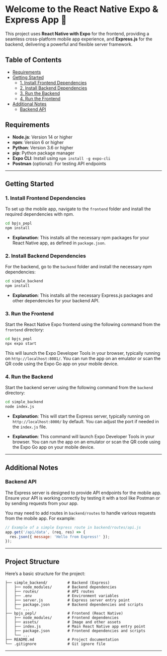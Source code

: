 # Welcome to the React Native Expo & Express App 🚀

This project uses **React Native with Expo** for the frontend, providing a seamless cross-platform mobile app experience, and **Express.js** for the backend, delivering a powerful and flexible server framework.

## Table of Contents
- [Requirements](#requirements)
- [Getting Started](#getting-started)
  - [1. Install Frontend Dependencies](#1-install-frontend-dependencies)
  - [2. Install Backend Dependencies](#2-install-backend-dependencies)
  - [3. Run the Backend](#3-run-the-backend)
  - [4. Run the Frontend](#4-run-the-frontend)
- [Additional Notes](#additional-notes)
  - [Backend API](#backend-api)

## Requirements

- **Node.js**: Version 14 or higher
- **npm**: Version 6 or higher
- **Python**: Version 3.6 or higher
- **pip**: Python package manager
- **Expo CLI**: Install using `npm install -g expo-cli`
- **Postman** (optional): For testing API endpoints

---

## Getting Started

### 1. Install Frontend Dependencies

To set up the mobile app, navigate to the `frontend` folder and install the required dependencies with npm.

```bash
cd bpjs_pepl
npm install
```

- **Explanation**: This installs all the necessary npm packages for your React Native app, as defined in `package.json`.

### 2. Install Backend Dependencies

For the backend, go to the `backend` folder and install the necessary npm dependencies:

```bash
cd simple_backend
npm install
```

- **Explanation**: This installs all the necessary Express.js packages and other dependencies for your backend API.

### 3. Run the Frontend

Start the React Native Expo frontend using the following command from the `frontend` directory:

```bash
cd bpjs_pepl
npx expo start
```
This will launch the Expo Developer Tools in your browser, typically running on `http://localhost:8081/`. You can run the app on an emulator or scan the QR code using the Expo Go app on your mobile device. 

### 4. Run the Backend

Start the backend server using the following command from the `backend` directory:

```bash
cd simple_backend
node index.js
```

- **Explanation**: This will start the Express server, typically running on `http://localhost:8000/` by default. You can adjust the port if needed in the `index.js` file.

- **Explanation**: This command will launch Expo Developer Tools in your browser. You can run the app on an emulator or scan the QR code using the Expo Go app on your mobile device.

---

## Additional Notes

### Backend API

The Express server is designed to provide API endpoints for the mobile app. Ensure your API is working correctly by testing it with a tool like Postman or by sending requests from your app.

You may need to add routes in `backend/routes` to handle various requests from the mobile app. For example:
```js
// Example of a simple Express route in backend/routes/api.js
app.get('/api/data', (req, res) => {
  res.json({ message: 'Hello from Express!' });
});
```
---

## Project Structure

Here’s a basic structure for the project:

```
├── simple_backend/         # Backend (Express)
│   ├── node_modules/       # Backend dependencies
│   ├── routes/             # API routes
│   ├── .env                # Environment variables
│   ├── server.js           # Express server entry point
│   ├── package.json        # Backend dependencies and scripts
│   └── ...
├── bpjs_pepl/              # Frontend (React Native)
│   ├── node_modules/       # Frontend dependencies
│   ├── assets/             # Image and other assets
│   ├── index.js            # Main React Native app entry point
│   ├── package.json        # Frontend dependencies and scripts
│   └── ...
├── README.md               # Project documentation
└── .gitignore              # Git ignore file
```

---
